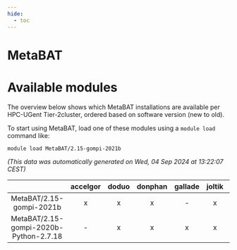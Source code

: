 ```yaml
---
hide:
  - toc
---
```


MetaBAT
=======

# Available modules


The overview below shows which MetaBAT installations are available per HPC-UGent Tier-2cluster, ordered based on software version (new to old).

To start using MetaBAT, load one of these modules using a `module load` command like:

```shell
module load MetaBAT/2.15-gompi-2021b
```

*(This data was automatically generated on Wed, 04 Sep 2024 at 13:22:07 CEST)*  

| |accelgor|doduo|donphan|gallade|joltik|shinx|skitty|
| :---: | :---: | :---: | :---: | :---: | :---: | :---: | :---: |
|MetaBAT/2.15-gompi-2021b|x|x|x|-|x|-|x|
|MetaBAT/2.15-gompi-2020b-Python-2.7.18|-|x|x|x|x|-|x|
